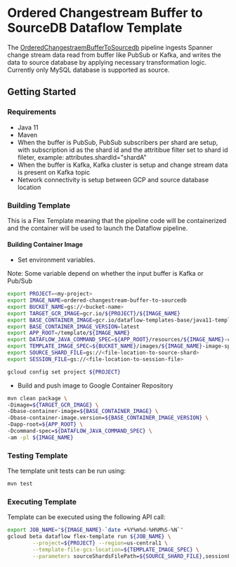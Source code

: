 # Ordered Changestream Buffer to SourceDB Dataflow Template

The [OrderedChangestraemBufferToSourcedb](src/main/java/com/google/cloud/teleport/v2/templates/OrderedBufferToSourcedb.java) pipeline
ingests Spanner change stream data read from buffer like PubSub or Kafka, and writes the data to source database by applying necessary transformation logic.
Currently only MySQL database is supported as source.


## Getting Started

### Requirements
* Java 11
* Maven
* When the buffer is PubSub, PubSub subscribers per shard are setup, with subscription id as the shard id and the attritibue filter set to shard id fileter, example: attributes.shardId="shardA"
* When the buffer is Kafka, Kafka cluster is setup and change stream data is present on Kafka topic
* Network connectivity is setup between GCP and source database location

### Building Template
This is a Flex Template meaning that the pipeline code will be containerized and the container will be
used to launch the Dataflow pipeline.

#### Building Container Image
* Set environment variables.

Note: Some variable depend on whether the input buffer is Kafka or Pub/Sub

```sh
export PROJECT=<my-project>
export IMAGE_NAME=ordered-changestream-buffer-to-sourcedb
export BUCKET_NAME=gs://<bucket-name>
export TARGET_GCR_IMAGE=gcr.io/${PROJECT}/${IMAGE_NAME}
export BASE_CONTAINER_IMAGE=gcr.io/dataflow-templates-base/java11-template-launcher-base
export BASE_CONTAINER_IMAGE_VERSION=latest
export APP_ROOT=/template/${IMAGE_NAME}
export DATAFLOW_JAVA_COMMAND_SPEC=${APP_ROOT}/resources/${IMAGE_NAME}-command-spec.json
export TEMPLATE_IMAGE_SPEC=${BUCKET_NAME}/images/${IMAGE_NAME}-image-spec.json
export SOURCE_SHARD_FILE=gs://<file-location-to-source-shard>
export SESSION_FILE=gs://<file-location-to-session-file>

gcloud config set project ${PROJECT}
```

* Build and push image to Google Container Repository

```sh
mvn clean package \
-Dimage=${TARGET_GCR_IMAGE} \
-Dbase-container-image=${BASE_CONTAINER_IMAGE} \
-Dbase-container-image.version=${BASE_CONTAINER_IMAGE_VERSION} \
-Dapp-root=${APP_ROOT} \
-Dcommand-spec=${DATAFLOW_JAVA_COMMAND_SPEC} \
-am -pl ${IMAGE_NAME}
```

### Testing Template

The template unit tests can be run using:
```sh
mvn test
```

### Executing Template
Template can be executed using the following API call:

```sh
export JOB_NAME="${IMAGE_NAME}-`date +%Y%m%d-%H%M%S-%N`"
gcloud beta dataflow flex-template run ${JOB_NAME} \
        --project=${PROJECT} --region=us-central1 \
        --template-file-gcs-location=${TEMPLATE_IMAGE_SPEC} \
        --parameters sourceShardsFilePath=${SOURCE_SHARD_FILE},sessionFilePath=${SESSION_FILE}

```
